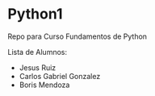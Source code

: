 # Python1
Repo para Curso Fundamentos de Python

Lista de Alumnos:
- Jesus Ruiz 
- Carlos Gabriel Gonzalez
- Boris Mendoza
